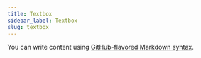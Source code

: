 ```yaml
---
title: Textbox
sidebar_label: Textbox
slug: textbox
---
```


You can write content using [GitHub-flavored Markdown syntax](https://github.github.com/gfm/).

